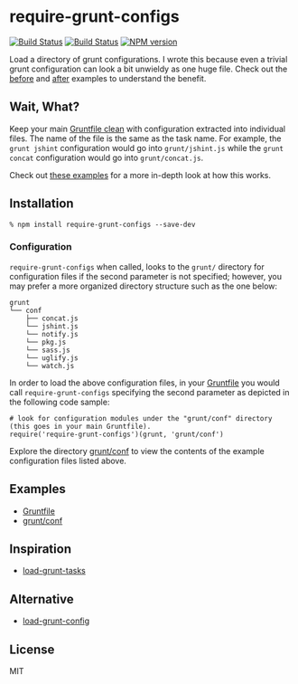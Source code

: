 # require-grunt-configs 

[![Build Status](https://travis-ci.org/wilmoore/require-grunt-configs.png?branch=master)](https://travis-ci.org/wilmoore/require-grunt-configs)
[![Build Status](https://david-dm.org/wilmoore/require-grunt-configs.png)](https://david-dm.org/wilmoore/require-grunt-configs)
[![NPM version](https://badge.fury.io/js/require-grunt-configs.png)](http://badge.fury.io/js/require-grunt-configs)

  Load a directory of grunt configurations. I wrote this because even a trivial grunt configuration can look a bit unwieldy as one huge file. Check out the [before][] and [after][] examples to understand the benefit.

## Wait, What?

Keep your main [Gruntfile clean][after] with configuration extracted into individual files. The name of the file is the same as the task name. For example, the `grunt jshint` configuration would go into `grunt/jshint.js` while the `grunt concat` configuration would go into `grunt/concat.js`.

Check out [these examples][grunt/conf] for a more in-depth look at how this works.

## Installation

    % npm install require-grunt-configs --save-dev

### Configuration

`require-grunt-configs` when called, looks to the `grunt/` directory for configuration files if the second parameter is not specified; however, you may prefer a more organized directory structure such as the one below:

    grunt
    └── conf
        ├── concat.js
        └── jshint.js
        └── notify.js
        └── pkg.js
        └── sass.js
        └── uglify.js
        └── watch.js

In order to load the above configuration files, in your [Gruntfile][after] you would call `require-grunt-configs` specifying the second parameter as depicted in the following code sample:

    # look for configuration modules under the "grunt/conf" directory (this goes in your main Gruntfile).
    require('require-grunt-configs')(grunt, 'grunt/conf')
    
Explore the directory [grunt/conf][] to view the contents of the example configuration files listed above.

## Examples

- [Gruntfile][after]
- [grunt/conf][]

## Inspiration

- [load-grunt-tasks][]

## Alternative

- [load-grunt-config][]

## License

  MIT

[load-grunt-tasks]:   https://github.com/sindresorhus/load-grunt-tasks
[before]:             https://github.com/wilmoore/require-grunt-configs/blob/master/example/gruntfile.original.js
[after]:              https://github.com/wilmoore/require-grunt-configs/blob/master/example/gruntfile.js
[grunt/conf]:         https://github.com/wilmoore/require-grunt-configs/tree/master/example/grunt/conf
[load-grunt-config]:  https://github.com/firstandthird/load-grunt-config

